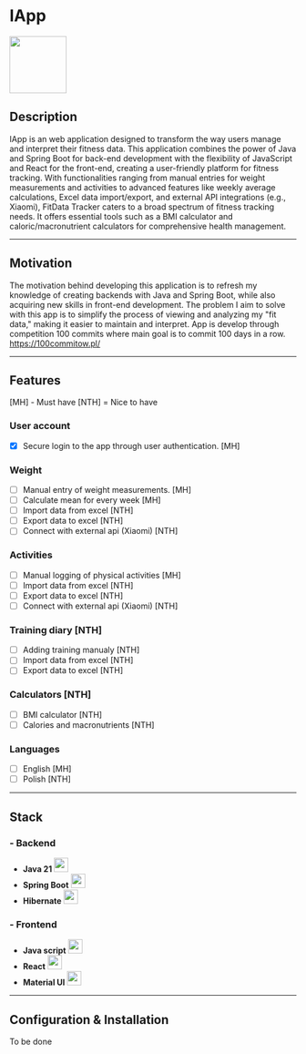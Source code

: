 # IApp 
<img src="https://github.com/pawelprimus/IApp/assets/25940088/8fd07e48-fce0-44b0-9f84-f4ac99c2d984" width="100">

## Description


IApp is an web application designed to transform the way users manage and interpret their fitness data. This application combines the power of Java and Spring Boot for back-end development with the flexibility of JavaScript and React for the front-end, creating a user-friendly platform for fitness tracking. With functionalities ranging from manual entries for weight measurements and activities to advanced features like weekly average calculations, Excel data import/export, and external API integrations (e.g., Xiaomi), FitData Tracker caters to a broad spectrum of fitness tracking needs. It offers essential tools such as a BMI calculator and caloric/macronutrient calculators for comprehensive health management.


---
## Motivation
The motivation behind developing this application is to refresh my knowledge of creating backends with Java and Spring Boot, while also acquiring new skills in front-end development. The problem I aim to solve with this app is to simplify the process of viewing and analyzing my "fit data," making it easier to maintain and interpret.
App is develop through competition 100 commits where main goal is to commit 100 days in a row. 
https://100commitow.pl/

---
## Features
[MH] - Must have
[NTH] = Nice to have
 
### User account
- [x] Secure login to the app through user authentication.  [MH]

### Weight
- [ ] Manual entry of weight measurements.  [MH]
- [ ] Calculate mean for every week  [MH]
- [ ] Import data from excel [NTH]
- [ ] Export data to excel [NTH]
- [ ] Connect with external api (Xiaomi) [NTH]

### Activities
- [ ] Manual logging of physical activities [MH]
- [ ] Import data from excel [NTH]
- [ ] Export data to excel [NTH]
- [ ] Connect with external api (Xiaomi) [NTH]

### Training diary [NTH]
- [ ] Adding training manualy [NTH]
- [ ] Import data from excel [NTH]
- [ ] Export data to excel [NTH]

### Calculators [NTH]
- [ ] BMI calculator [NTH]
- [ ] Calories and macronutrients [NTH]

### Languages
- [ ] English [MH]
- [ ] Polish [NTH]

---
## Stack
### - Backend
- **Java 21** <img src="https://user-images.githubusercontent.com/25181517/117201156-9a724800-adec-11eb-9a9d-3cd0f67da4bc.png" width="25">
- **Spring Boot** <img src="https://user-images.githubusercontent.com/25181517/183891303-41f257f8-6b3d-487c-aa56-c497b880d0fb.png" width="25">
- **Hibernate** <img src="https://user-images.githubusercontent.com/25181517/117207493-49665200-adf4-11eb-808e-a9c0fcc2a0a0.png" width="25">

### - Frontend 
- **Java script** <img src="https://user-images.githubusercontent.com/25181517/117447155-6a868a00-af3d-11eb-9cfe-245df15c9f3f.png" width="25">
- **React** <img src="https://user-images.githubusercontent.com/25181517/183897015-94a058a6-b86e-4e42-a37f-bf92061753e5.png" width="25">
- **Material UI** <img src="https://user-images.githubusercontent.com/25181517/189716630-fe6c084c-6c66-43af-aa49-64c8aea4a5c2.png" width="25">

---
## Configuration & Installation
To be done
